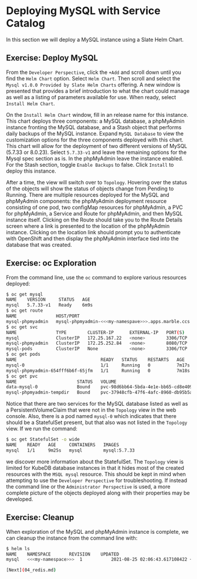 # Deploying MySQL with Service Catalog

In this section we will deploy a MySQL instance using a Slate Helm Chart.

## Exercise: Deploy MySQL

From the `Developer Perspective`, click the `+Add` and scroll down until you find the `Helm Chart` option. Select `Helm Chart`. Then scroll and select the `Mysql v1.0.0 Provided by Slate Helm Charts` offering. A new window is presented that provides a brief introduction to what the chart could manage as well as a listing of parameters available for use. When ready, select `Install Helm Chart`.

On the `Install Helm Chart` window, fill in an release name for this instance. This chart deploys three components: a MySQL database, a phpMyAdmin instance fronting the MySQL database, and a Stash object that performs daily backups of the MySQL instance. Expand `MySQL Database` to view the customization options for the three components deployed with this chart. This chart will allow for the deployment of two different versions of MySQL (5.7.33 or 8.0.23). Select `5.7.33-v1` and leave the remaining options for the Mysql spec section as is. In the phpMyAdmin leave the instance enabled. For the Stash section, toggle `Enable Backups` to false. Click `Install` to deploy this instance.

After a time, the view will switch over to `Topology`. Hovering over the status of the objects will show the status of objects change from Pending to Running. There are multiple resources deployed for the MySQL and phpMyAdmin components: the phpMyAdmin deployment resource consisting of one pod, two configMap resources for phpMyAdmin, a PVC for phpMyAdmin, a Service and Route for phpMyAdmin, and then MySQL instance itself. Clicking on the Route should take you to the Route Details screen where a link is presented to the location of the phpMyAdmin instance. Clicking on the location link should prompt you to authenticate with OpenShift and then display the phpMyAdmin interface tied into the database that was created.

## Exercise: oc Exploration

From the command line, use the `oc` command to explore various resources deployed:

```bash
$ oc get mysql
NAME    VERSION     STATUS   AGE
mysql   5.7.33-v1   Ready    6m9s
$ oc get route
NAME               HOST/PORT                                                 PATH   SERVICES           PORT    TERMINATION     WILDCARD
mysql-phpmyadmin   mysql-phpmyadmin-<<<my-namespave>>>.apps.marble.ccs.ornl.gov          mysql-phpmyadmin   <all>   edge/Redirect   None
$ oc get svc
NAME               TYPE        CLUSTER-IP      EXTERNAL-IP   PORT(S)    AGE
mysql              ClusterIP   172.25.167.22   <none>        3306/TCP   6m55s
mysql-phpmyadmin   ClusterIP   172.25.252.84   <none>        8080/TCP   6m56s
mysql-pods         ClusterIP   None            <none>        3306/TCP   6m55s
$ oc get pods
NAME                                READY   STATUS    RESTARTS   AGE
mysql-0                             1/1     Running   0          7m17s
mysql-phpmyadmin-654fff6b6f-65jfm   1/1     Running   0          7m18s
$ oc get pvc
NAME                       STATUS   VOLUME                                     CAPACITY   ACCESS MODES   STORAGECLASS   AGE
data-mysql-0               Bound    pvc-98d6bb64-5bda-4e1e-bb65-cd8e409fa1b2   1Gi        RWO            netapp-nfs     12m
mysql-phpmyadmin-tempdir   Bound    pvc-37948cfb-47f6-4afc-8960-db95b5a5b7c1   50Mi       RWX            netapp-nfs     12m
```

Notice that there are two services for the MySQL database listed as well as a PersistentVolumeClaim that were not in the `Topology` view in the web console. Also, there is a pod named `mysql-0` which indicates that there should be a StatefulSet present, but that also was not listed in the `Topology` view. If we run the command:

```bash
$ oc get StatefulSet -o wide
NAME    READY   AGE     CONTAINERS   IMAGES
mysql   1/1     9m25s   mysql        mysql:5.7.33
```

we discover more information about the StatefulSet. The `Topology` view is limited for KubeDB database instances in that it hides most of the created resources with the `MSQL mysql` resource. This should be kept in mind when attempting to use the `Developer Perspective` for troubleshooting. If instead the command line or the `Administrator Perspective` is used, a more complete picture of the objects deployed along with their properties may be developed.

## Exercise: Cleanup

When exploration of the MySQL and phpMyAdmin instance is complete, we can cleanup the instance from the command line with:

```bash
$ helm ls
NAME 	NAMESPACE   	REVISION	UPDATED                                	STATUS  	CHART      	APP VERSION
mysql	<<<my-namespace>>>	1       	2021-08-25 02:06:43.617108422 +0000 UTC	deployed	mysql-1.0.0

[Next](04_redis.md)
